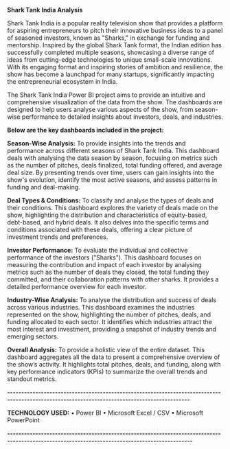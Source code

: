 **Shark Tank India Analysis**

Shark Tank India is a popular reality television show that provides a platform for aspiring entrepreneurs to pitch their innovative business ideas to a panel of seasoned investors, known as "Sharks," in exchange for funding and mentorship. Inspired by the global Shark Tank format, the Indian edition has successfully completed multiple seasons, showcasing a diverse range of ideas from cutting-edge technologies to unique small-scale innovations. With its engaging format and inspiring stories of ambition and resilience, the show has become a launchpad for many startups, significantly impacting the entrepreneurial ecosystem in India.

The Shark Tank India Power BI project aims to provide an intuitive and comprehensive visualization of the data from the show. The dashboards are designed to help users analyse various aspects of the show, from season-wise performance to detailed insights about investors, deals, and industries. 

**Below are the key dashboards included in the project:**

**Season-Wise Analysis:** To provide insights into the trends and performance across different seasons of Shark Tank India. This dashboard deals with analysing the data season by season, focusing on metrics such as the number of pitches, deals finalized, total funding offered, and average deal size. By presenting trends over time, users can gain insights into the show's evolution, identify the most active seasons, and assess patterns in funding and deal-making.

**Deal Types & Conditions:** To classify and analyse the types of deals and their conditions. This dashboard explores the variety of deals made on the show, highlighting the distribution and characteristics of equity-based, debt-based, and hybrid deals. It also delves into the specific terms and conditions associated with these deals, offering a clear picture of investment trends and preferences.

**Investor Performance:** To evaluate the individual and collective performance of the investors ("Sharks"). This dashboard focuses on measuring the contribution and impact of each investor by analysing metrics such as the number of deals they closed, the total funding they committed, and their collaboration patterns with other sharks. It provides a detailed performance overview for each investor.

**Industry-Wise Analysis:** To analyse the distribution and success of deals across various industries. This dashboard examines the industries represented on the show, highlighting the number of pitches, deals, and funding allocated to each sector. It identifies which industries attract the most interest and investment, providing a snapshot of industry trends and emerging sectors.

**Overall Analysis:** To provide a holistic view of the entire dataset. This dashboard aggregates all the data to present a comprehensive overview of the show’s activity. It highlights total pitches, deals, and funding, along with key performance indicators (KPIs) to summarize the overall trends and standout metrics.

**---------------------------------------------------------------------------------------------------------------------------------------------**

**TECHNOLOGY USED:**
•	Power BI
•	Microsoft Excel / CSV
•	Microsoft PowerPoint

**----------------------------------------------------------------------------------------------------------------------------------------------**
